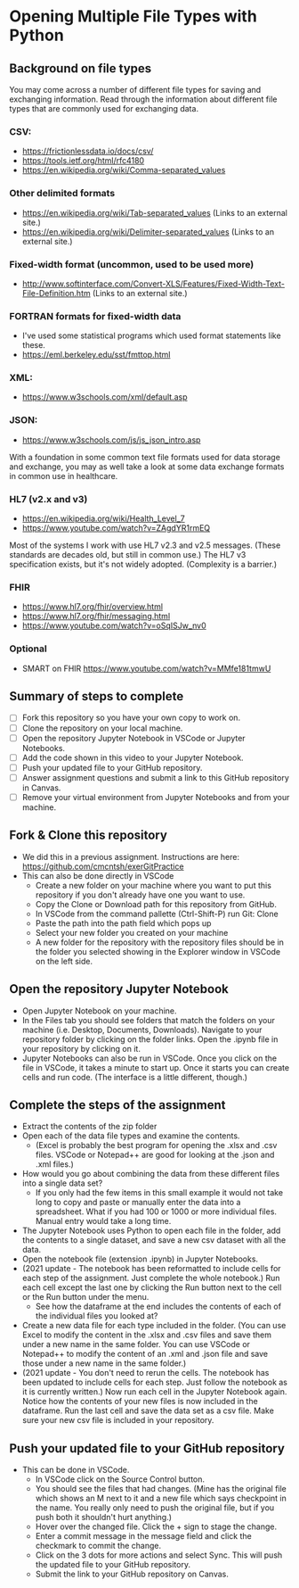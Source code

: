 # Opening Multiple File Types with Python

## Background on file types

You may come across a number of different file types for saving and exchanging information. Read through the information about different file types that are commonly used for exchanging data.

### CSV:
* https://frictionlessdata.io/docs/csv/
* https://tools.ietf.org/html/rfc4180
* https://en.wikipedia.org/wiki/Comma-separated_values

### Other delimited formats

* https://en.wikipedia.org/wiki/Tab-separated_values (Links to an external site.)
* https://en.wikipedia.org/wiki/Delimiter-separated_values (Links to an external site.)

### Fixed-width format (uncommon, used to be used more)

* http://www.softinterface.com/Convert-XLS/Features/Fixed-Width-Text-File-Definition.htm (Links to an external site.)

### FORTRAN formats for fixed-width data 

* I've used some statistical programs which used format statements like these. 
* https://eml.berkeley.edu/sst/fmttop.html

### XML:

* https://www.w3schools.com/xml/default.asp

### JSON:

* https://www.w3schools.com/js/js_json_intro.asp

With a foundation in some common text file formats used for data storage and exchange, you may as well take a look at some data exchange formats in common use in healthcare.

### HL7 (v2.x and v3)

* https://en.wikipedia.org/wiki/Health_Level_7
* https://www.youtube.com/watch?v=ZAgdYR1rmEQ

Most of the systems I work with use HL7 v2.3 and v2.5 messages. (These standards are decades old, but still in common use.)
The HL7 v3 specification exists, but it's not widely adopted. (Complexity is a barrier.)

### FHIR

* https://www.hl7.org/fhir/overview.html
* https://www.hl7.org/fhir/messaging.html
* https://www.youtube.com/watch?v=oSqISJw_nv0

### Optional

* SMART on FHIR https://www.youtube.com/watch?v=MMfe181tmwU

## Summary of steps to complete

- [ ] Fork this repository so you have your own copy to work on.
- [ ] Clone the repository on your local machine. 
- [ ] Open the repository Jupyter Notebook in VSCode or Jupyter Notebooks.
- [ ] Add the code shown in this video to your Jupyter Notebook.
- [ ] Push your updated file to your GitHub repository.
- [ ] Answer assignment questions and submit a link to this GitHub repository in Canvas.
- [ ] Remove your virtual environment from Jupyter Notebooks and from your machine.

## Fork & Clone this repository

* We did this in a previous assignment. Instructions are here: https://github.com/cmcntsh/exerGitPractice
* This can also be done directly in VSCode
  * Create a new folder on your machine where you want to put this repository if you don't already have one you want to use.
  * Copy the Clone or Download path for this repository from GitHub.
  * In VSCode from the command pallette (Ctrl-Shift-P) run Git: Clone
  * Paste the path into the path field which pops up
  * Select your new folder you created on your machine
  * A new folder for the repository with the repository files should be in the folder you selected showing in the Explorer window in VSCode on the left side.

## Open the repository Jupyter Notebook
* Open Jupyter Notebook on your machine.
* In the Files tab you should see folders that match the folders on your machine (i.e. Desktop, Documents, Downloads). Navigate to your repository folder by clicking on the folder links. Open the .ipynb file in your repository by clicking on it.
* Jupyter Notebooks can also be run in VSCode. Once you click on the file in VSCode, it takes a minute to start up. Once it starts you can create cells and run code. (The interface is a little different, though.)


## Complete the steps of the assignment

* Extract the contents of the zip folder
* Open each of the data file types and examine the contents.
    * (Excel is probably the best program for opening the .xlsx and .csv files. VSCode or Notepad++ are good for looking at the .json and .xml files.)
* How  would you go about combining the data from these different files into a single data set? 
    * If you only had the few items in this small example it would not take long to copy and paste or manually enter the data into a spreadsheet. What if you had 100 or 1000 or more individual files. Manual entry would take a long time.
* The Jupyter Notebook uses Python to open each file in the folder, add the contents to a single dataset, and save a new csv dataset with all the data.
* Open the notebook file (extension .ipynb) in Jupyter Notebooks.
* (2021 update - The notebook has been reformatted to include cells for each step of the assignment. Just complete the whole notebook.) Run each cell except the last one by clicking the Run button next to the cell or the Run button under the menu.
    * See how the dataframe at the end includes the contents of each of the individual files you looked at?
* Create a new data file for each type included in the folder. (You can use Excel to modify the content in the .xlsx and .csv files and save them under a new name in the same folder. You can use VSCode or Notepad++ to modify the content of an .xml and .json file and save those under a new name in the same folder.)
* (2021 update - You don't need to rerun the cells. The notebook has been updated to include cells for each step. Just follow the notebook as it is currently written.) Now run each cell in the Jupyter Notebook again. Notice how the contents of your new files is now included in the dataframe. Run the last cell and save the data set as a csv file. Make sure your new csv file is included in your repository.

## Push your updated file to your GitHub repository

* This can be done in VSCode.
  * In VSCode click on the Source Control button.
  * You should see the files that had changes. (Mine has the original file which shows an M next to it and a new file which says checkpoint in the name. You really only need to push the original file, but if you push both it shouldn't hurt anything.)
  * Hover over the changed file. Click the + sign to stage the change.
  * Enter a commit message in the message field and click the checkmark to commit the change.
  * Click on the 3 dots for more actions and select Sync. This will push the updated file to your GitHub repository.
  * Submit the link to your GitHub repository on Canvas.
  
